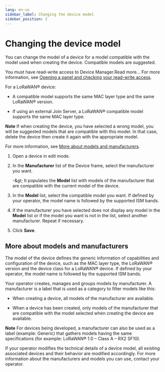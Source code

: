 ```yaml
---
lang: en-us
sidebar_label: Changing the device model
sidebar_position: 2
---
```


# Changing the device model

You can change the model of a device for a model compatible with the
model used when creating the device. Compatible models are suggested.

You must have read-write access to Device Manager.Read more\... For more
information, see [Opening a panel and checking your read-write access](../use-interface.md#opening-a-panel-and-checking-your-read-write-access).

For a LoRaWAN® device:

- A compatible model supports the same MAC layer type and the same
  LoRaWAN® version.

- If using an external Join Server, a LoRaWAN® compatible model supports
  the same MAC layer type.

**Note** If when creating the device, you have selected a wrong model,
you will be suggested models that are compatible with this model. In
that case, delete the device then create it again with the appropriate
model.

For more information, see [More about models and manufacturers](#more-about-models-and-manufacturers).

1.  Open a device in edit mode.

2.  In the **Manufacturer** list of the Device frame, select the
    manufacturer you want.

    -\&gt; It populates the **Model** list with models of the manufacturer
    that are compatible with the current model of the device.

3.  In the **Model** list, select the compatible model you want. If
    defined by your operator, the model name is followed by the
    supported ISM bands.

4.  If the manufacturer you have selected does not display any model in
    the **Model** list or if the model you want is not in the list,
    select another manufacturer. Repeat if necessary.

5.  Click **Save**.

## More about models and manufacturers

The model of the device defines the generic information of capabilities
and configuration of the device, such as the MAC layer type, the
LoRaWAN® version and the device class for a LoRaWAN® device. If defined
by your operator, the model name is followed by the supported ISM bands.

Your operator creates, manages and groups models by manufacturer. A
manufacturer is a label that is used as a category to filter models like
this:

- When creating a device, all models of the manufacturer are available.

- When a device has been created, only models of the manufacturer that
  are compatible with the model selected when creating the device are
  available.

**Note** For devices being developed, a manufacturer can also be used as
a label (example: Generic) that gathers models having the same
specifications (for example: LoRaWAN® 1.0 – Class A – RX2 SF10).

If your operator modifies the technical details of a device model, all
existing associated devices and their behavior are modified accordingly.
For more information about the manufacturers and models you can use,
contact your operator.
